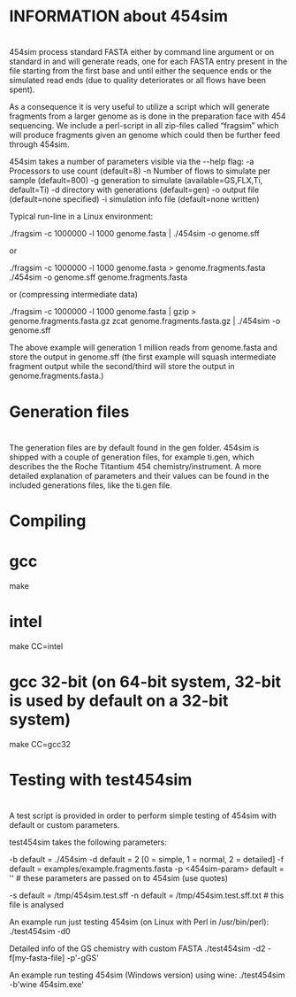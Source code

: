 #
# INFORMATION about 454sim
#

454sim process standard FASTA either by command line argument or on standard in 
and will generate reads, one for each FASTA entry present in the file starting 
from the first base and until either the sequence ends or the simulated read 
ends (due to quality deteriorates or all flows have been spent).

As a consequence it is very useful to utilize a script which will generate 
fragments from a larger genome as is done in the preparation face with 454 
sequencing. We include a perl-script in all zip-files called “fragsim” 
which will produce fragments given an genome which could then be further 
feed through 454sim.

454sim takes a number of parameters visible via the --help flag:
-a   Processors to use count (default=8)
-n   Number of flows to simulate per sample (default=800)
-g   generation to simulate (available=GS,FLX,Ti, default=Ti)
-d   directory with generations (default=gen)
-o   output file (default=none specified)
-i   simulation info file (default=none written)


Typical run-line in a Linux environment:

./fragsim -c 1000000 -l 1000 genome.fasta | ./454sim -o genome.sff

or

./fragsim -c 1000000 -l 1000 genome.fasta > genome.fragments.fasta
./454sim -o genome.sff genome.fragments.fasta

or (compressing intermediate data)

./fragsim -c 1000000 -l 1000 genome.fasta | gzip > genome.fragments.fasta.gz
zcat genome.fragments.fasta.gz | ./454sim -o genome.sff

The above example will generation 1 million reads from genome.fasta and store 
the output in genome.sff (the first example will squash intermediate fragment 
output while the second/third will store the output in genome.fragments.fasta.)



#
# Generation files
#

The generation files are by default found in the gen folder. 454sim is shipped 
with a couple of generation files, for example ti.gen, which describes the the 
Roche Titantium 454 chemistry/instrument. A more detailed explanation of 
parameters and their values can be found in the included generations files, 
like the ti.gen file.


#
# Compiling
#

# gcc
make

# intel
make CC=intel

# gcc 32-bit (on 64-bit system, 32-bit is used by default on a 32-bit system)
make CC=gcc32



#
# Testing with test454sim
#

A test script is provided in order to perform simple testing of 454sim with 
default or custom parameters.

test454sim takes the following parameters:

-b <binary>          default = ./454sim
-d <output-details>  default = 2 [0 = simple, 1 = normal, 2 = detailed]
-f <fasta>           default = examples/example.fragments.fasta
-p <454sim-param>    default = ''                                               # these parameters are passed on to 454sim (use quotes)

-s <sff-out>         default = /tmp/454sim.test.sff
-n <info-out>        default = /tmp/454sim.test.sff.txt                         # this file is analysed


An example run just testing 454sim (on Linux with Perl in /usr/bin/perl):
./test454sim -d0

Detailed info of the GS chemistry with custom FASTA
./test454sim -d2 -f[my-fasta-file] -p'-gGS'

An example run testing 454sim (Windows version) using wine:
./test454sim -b'wine 454sim.exe'


